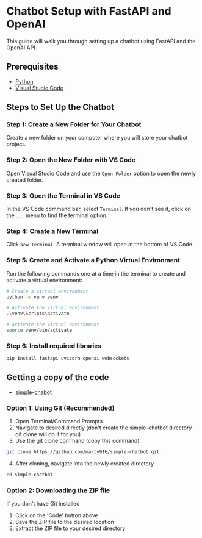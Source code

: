 # Chatbot Setup with FastAPI and OpenAI

This guide will walk you through setting up a chatbot using FastAPI and the OpenAI API. 

## Prerequisites

- [Python](https://www.python.org/downloads/)
- [Visual Studio Code](https://code.visualstudio.com/)

## Steps to Set Up the Chatbot

### Step 1: Create a New Folder for Your Chatbot

Create a new folder on your computer where you will store your chatbot project.

### Step 2: Open the New Folder with VS Code

Open Visual Studio Code and use the `Open Folder` option to open the newly created folder.

### Step 3: Open the Terminal in VS Code

In the VS Code command bar, select `Terminal`. If you don't see it, click on the `...` menu to find the terminal option.

### Step 4: Create a New Terminal

Click `New Terminal`. A terminal window will open at the bottom of VS Code.

### Step 5: Create and Activate a Python Virtual Environment

Run the following commands one at a time in the terminal to create and activate a virtual environment:

```bash
# Create a virtual environment
python -m venv venv

# Activate the virtual environment
.\venv\Scripts\activate

# Activate the virtual environment
source venv/bin/activate
```
### Step 6: Install required libraries
```bash
pip install fastapi uvicorn openai websockets
```

## Getting a copy of the code
- [simple-chabot](https://github.com/marty916/simple-chatbot)

### Option 1: Using Git (Recommended)
1. Open Terminal/Command Prompts
2. Navigate to desired directly (don't create the simple-chatbot directory git clone will do it for you)
3. Use the git clone command (copy this command)
```bash
git clone https://github.com/marty916/simple-chatbot.git
```
4. After cloning, navigate into the newly created directory
```bash
cd simple-chatbot
```

### Option 2: Downloading the ZIP file

If you don't have Git installed
1. Click on the 'Code' button above
2. Save the ZIP file to the desired location
3. Extract the ZIP file to your desired directory
